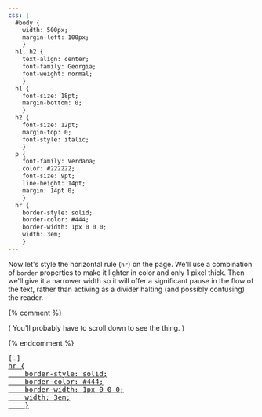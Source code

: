 ```yaml
---
css: |
  #body {
    width: 500px;
    margin-left: 100px;
    }
  h1, h2 {
    text-align: center;
    font-family: Georgia;
    font-weight: normal;
    }
  h1 {
    font-size: 18pt;
    margin-bottom: 0;
    }
  h2 {
    font-size: 12pt;
    margin-top: 0;
    font-style: italic;
    }
  p {
    font-family: Verdana;
    color: #222222;
    font-size: 9pt;
    line-height: 14pt;
    margin: 14pt 0;
    }
  hr {
    border-style: solid;
    border-color: #444;
    border-width: 1px 0 0 0;
    width: 3em;
    }
---
```


<p>Now let's style the horizontal rule (<code>hr</code>) on the page. We'll use a combination of <code>border</code> properties to make it lighter in color and only 1 pixel thick. Then we'll give it a narrower width so it will offer a significant pause in the flow of the text, rather than activing as a divider halting (and possibly confusing) the reader.</p>

{% comment %}<p>( You'll probably have to scroll down to see the thing. )</p>{% endcomment %}

<pre>
[&hellip;]
<ins>hr {
	border-style: solid;
	border-color: #444;
	border-width: 1px 0 0 0;
	width: 3em;
	}</ins>
</pre>
